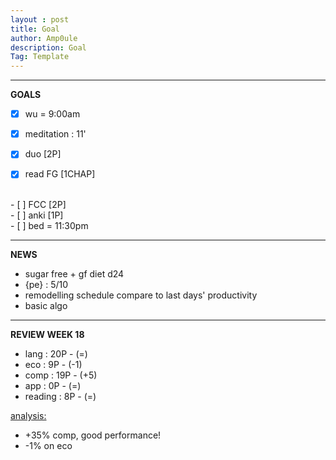 ```yaml
---
layout : post
title: Goal
author: Amp0ule
description: Goal
Tag: Template
---
```


****
**GOALS**

- [x] wu = 9:00am
- [x] meditation : 11'
- [x] duo [2P]
- [x] read FG [1CHAP]


<br/>
- [ ] FCC  [2P]


<br/>
- [ ] anki [1P]



<br/>
- [ ] bed = 11:30pm

*****
**NEWS**

- sugar free + gf diet d24
- {pe} : 5/10
- remodelling schedule compare to last days' productivity
- basic algo

***
**REVIEW WEEK 18**

- lang : 20P - (=)
- eco : 9P - (-1)
- comp : 19P - (+5)
- app : 0P - (=)
- reading : 8P - (=)

<u>analysis:</u> 
- +35% comp, good performance!
- -1% on eco
